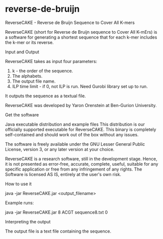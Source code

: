 # reverse-de-bruijn

ReverseCAKE - Reverse de Bruijn Sequence to Cover All K-mers

ReverseCAKE (short for Reverse de Bruijn sequence to Cover All K-mErs) is a software for generating a shortest sequence that for each k-mer includes the k-mer or its reverse.

Input and Output

ReverseCAKE takes as input four parameters: 
1. k - the order of the sequence. 
2. The alphabets.
3. The output file name. 
4. ILP time limit - if 0, not ILP is run. Need Gurobi library set up to run.

It outputs the sequence as a textual file.

ReverseCAKE was developed by Yaron Orenstein at Ben-Gurion University.

Get the software

Java executable distribution and example files
This distribution is our officially supported executable for ReverseCAKE. This binary is completely self-contained and should work out of the box without any issues.

The software is freely available under the GNU Lesser General Public License, version 3, or any later version at your choice.

ReverseCAKE is a research software, still in the development stage. Hence, it is not presented as error-free, accurate, complete, useful, suitable for any specific application or free from any infringement of any rights. The Software is licensed AS IS, entirely at the user's own risk.

How to use it

java -jar ReverseCAKE.jar <k> <alphabet> <output_filename> <time limit>

Example runs:

java -jar ReverseCAKE.jar 8 ACGT sequence8.txt 0


Interpreting the output

The output file is a text file containing the sequence.
